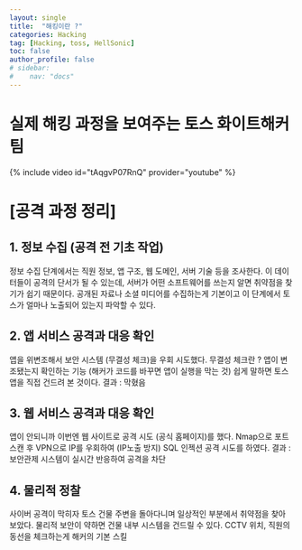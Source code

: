 ```yaml
---
layout: single
title:  "해킹이란 ?"
categories: Hacking
tag: [Hacking, toss, HellSonic]
toc: false
author_profile: false
# sidebar:
#    nav: "docs"
---
```


# 실제 해킹 과정을 보여주는 토스 화이트해커 팀

{% include video id="tAqgvP07RnQ" provider="youtube" %}


# [공격 과정 정리]

## 1. 정보 수집 (공격 전 기초 작업)
정보 수집 단계에서는 직원 정보, 앱 구조, 웹 도메인, 서버 기술 등을 조사한다.
이 데이터들이 공격의 단서가 될 수 있는데, 서버가 어떤 소프트웨어를 쓰는지 알면 취약점을 찾기가 쉽기 때문이다.
공개된 자료나 소셜 미디어를 수집하는게 기본이고 이 단계에서 토스가 얼마나 노출되어 있는지 파악할 수 있다.

## 2. 앱 서비스 공격과 대응 확인
앱을 위변조해서 보안 시스템 (무결성 체크)을 우회 시도했다.
무결성 체크란 ? 앱이 변조됐는지 확인하는 기능 (해커가 코드를 바꾸면 앱이 실행을 막는 것)
쉽게 말하면 토스 앱을 직접 건드려 본 것이다.
결과 : 막혔음

## 3. 웹 서비스 공격과 대응 확인
앱이 안되니까 이번엔 웹 사이트로 공격 시도 (공식 홈페이지)를 했다.
Nmap으로 포트 스캔 후 VPN으로 IP를 우회하여 (IP노출 방지) SQL 인젝션 공격 시도를 하였다.
결과 : 보안관제 시스템이 실시간 반응하여 공격을 차단 

## 4. 물리적 정찰
사이버 공격이 막히자 토스 건물 주변을 돌아다니며 일상적인 부분에서 취약점을 찾아 보았다.
물리적 보안이 약하면 건물 내부 시스템을 건드릴 수 있다.
CCTV 위치, 직원의 동선을 체크하는게 해커의 기본 스킬